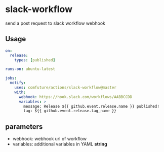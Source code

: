 # slack-workflow

send a post request to slack workflow webhook

## Usage

```yaml
on:
  release:
    types: [published]

runs-on: ubuntu-latest

jobs:
  notify:
    uses: comfuture/actions/slack-workflow@master
    with:
      webhook: https://hook.slack.com/workflows/AABBCCDD
      variables: >
        message: Release ${{ github.event.release.name }} published!
        tag: ${{ github.event.release.tag_name }}
```

## parameters

* webhook: webhook url of workflow
* variables: additional variables in YAML **string**
